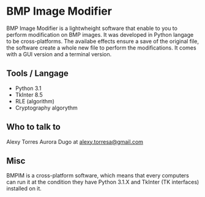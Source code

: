 # BMP Image Modifier
BMP Image Modifier is a lightwheight software that enable to you to perform modification on BMP images.
It was developed in Python langage to be cross-platforms.
The availabe effects ensure a save of the original file, the software create a whole new file to perform the modifications.
It comes with a GUI version and a terminal version.

## Tools / Langage
* Python 3.1
* TkInter 8.5
* RLE (algorithm)
* Cryptography algorythm

## Who to talk to
Alexy Torres Aurora Dugo at alexy.torresa@gmail.com

## Misc
BMPIM is a cross-platform software, which means that every computers can run it at the condition they have Python 3.1.X and TkInter (TK interfaces) installed on it.
